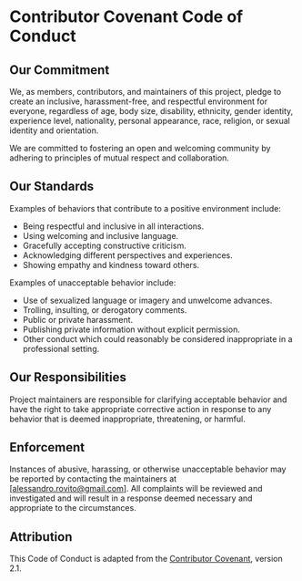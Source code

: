 # Contributor Covenant Code of Conduct

## Our Commitment

We, as members, contributors, and maintainers of this project, pledge to create an inclusive, harassment-free, and respectful environment for everyone, regardless of age, body size, disability, ethnicity, gender identity, experience level, nationality, personal appearance, race, religion, or sexual identity and orientation.

We are committed to fostering an open and welcoming community by adhering to principles of mutual respect and collaboration.

## Our Standards

Examples of behaviors that contribute to a positive environment include:

- Being respectful and inclusive in all interactions.
- Using welcoming and inclusive language.
- Gracefully accepting constructive criticism.
- Acknowledging different perspectives and experiences.
- Showing empathy and kindness toward others.

Examples of unacceptable behavior include:

- Use of sexualized language or imagery and unwelcome advances.
- Trolling, insulting, or derogatory comments.
- Public or private harassment.
- Publishing private information without explicit permission.
- Other conduct which could reasonably be considered inappropriate in a professional setting.

## Our Responsibilities

Project maintainers are responsible for clarifying acceptable behavior and have the right to take appropriate corrective action in response to any behavior that is deemed inappropriate, threatening, or harmful.

## Enforcement

Instances of abusive, harassing, or otherwise unacceptable behavior may be reported by contacting the maintainers at [alessandro.rovito@gmail.com].
All complaints will be reviewed and investigated and will result in a response deemed necessary and appropriate to the circumstances.

## Attribution

This Code of Conduct is adapted from the [Contributor Covenant](https://www.contributor-covenant.org), version 2.1.
